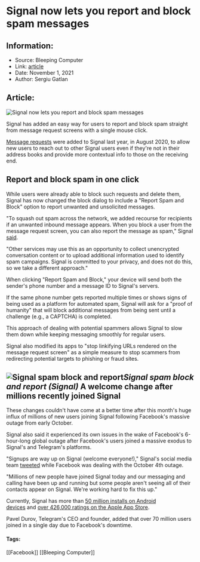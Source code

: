 # Signal now lets you report and block spam messages
### 

## Information:
+ Source: Bleeping Computer
+ Link: [article](https://www.bleepingcomputer.com/news/security/signal-now-lets-you-report-and-block-spam-messages/)
+ Date: November 1, 2021
+ Author: Sergiu Gatlan


## Article:
![Signal now lets you report and block spam messages](https://www.bleepstatic.com/content/hl-images/2021/01/08/Signal.jpg)


Signal has added an easy way for users to report and block spam straight from message request screens with a single mouse click.


[Message requests](https://signal.org/blog/message-requests/) were added to Signal last year, in August 2020, to allow new users to reach out to other Signal users even if they're not in their address books and provide more contextual info to those on the receiving end.


Report and block spam in one click
----------------------------------


While users were already able to block such requests and delete them, Signal has now changed the block dialog to include a "Report Spam and Block" option to report unwanted and unsolicited messages.


"To squash out spam across the network, we added recourse for recipients if an unwanted inbound message appears. When you block a user from the message request screen, you can also report the message as spam," Signal [said](https://signal.org/blog/keeping-spam-off-signal/).


"Other services may use this as an opportunity to collect unencrypted conversation content or to upload additional information used to identify spam campaigns. Signal is committed to your privacy, and does not do this, so we take a different approach."


When clicking "Report Spam and Block," your device will send both the sender's phone number and a message ID to Signal's servers.


If the same phone number gets reported multiple times or shows signs of being used as a platform for automated spam, Signal will ask for a "proof of humanity" that will block additional messages from being sent until a challenge (e.g., a CAPTCHA) is completed.


This approach of dealing with potential spammers allows Signal to slow them down while keeping messaging smoothly for regular users.


Signal also modified its apps to "stop linkifying URLs rendered on the message request screen" as a simple measure to stop scammers from redirecting potential targets to phishing or fraud sites.



![Signal spam block and report ](https://www.bleepstatic.com/images/news/u/1109292/2021/Signal_block_report_spam.png)*Signal spam block and report (Signal)*
A welcome change after millions recently joined Signal
------------------------------------------------------


These changes couldn't have come at a better time after this month's huge influx of millions of new users joining Signal following Facebook's massive outage from early October.


Signal also said it experienced its own issues in the wake of Facebook's 6-hour-long global outage after Facebook's users joined a massive exodus to Signal's and Telegram's platforms.


"Signups are way up on Signal (welcome everyone!)," Signal's social media team [tweeted](https://twitter.com/signalapp/status/1445062426739855366) while Facebook was dealing with the October 4th outage.


"Millions of new people have joined Signal today and our messaging and calling have been up and running but some people aren't seeing all of their contacts appear on Signal. We're working hard to fix this up."


Currently, Signal has more than [50 million installs on Android devices](http://play.google.com/store/apps/details?id=org.thoughtcrime.securesms&hl=en&gl=US) and [over 426,000 ratings on the Apple App Store](https://apps.apple.com/us/app/signal-private-messenger/id874139669).


Pavel Durov, Telegram's CEO and founder, added that over 70 million users joined in a single day due to Facebook's downtime.




#### Tags:
[[Facebook]] [[Bleeping Computer]]
